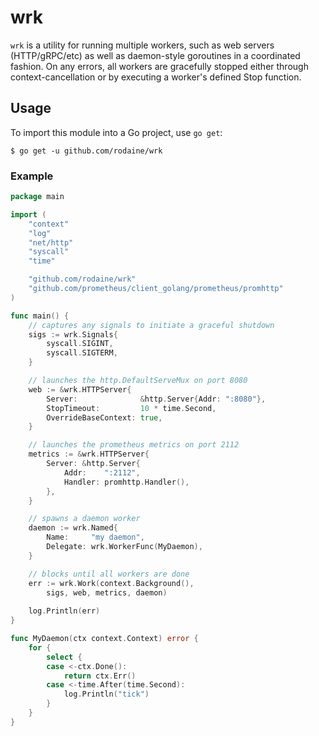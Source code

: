 # wrk

`wrk` is a utility for running multiple workers, such as web servers (HTTP/gRPC/etc) as well as daemon-style goroutines
in a coordinated fashion. On any errors, all workers are gracefully stopped either through context-cancellation or by
executing a worker's defined Stop function.

## Usage

To import this module into a Go project, use `go get`:

```shell
$ go get -u github.com/rodaine/wrk
```

### Example

```go
package main

import (
	"context"
	"log"
	"net/http"
	"syscall"
	"time"

	"github.com/rodaine/wrk"
	"github.com/prometheus/client_golang/prometheus/promhttp"
)

func main() {
	// captures any signals to initiate a graceful shutdown
	sigs := wrk.Signals{
		syscall.SIGINT,
		syscall.SIGTERM,
	}

	// launches the http.DefaultServeMux on port 8080
	web := &wrk.HTTPServer{
		Server:              &http.Server{Addr: ":8080"},
		StopTimeout:         10 * time.Second,
		OverrideBaseContext: true,
	}

	// launches the prometheus metrics on port 2112
	metrics := &wrk.HTTPServer{
		Server: &http.Server{
			Addr:    ":2112",
			Handler: promhttp.Handler(),
		},
	}

	// spawns a daemon worker
	daemon := wrk.Named{
		Name:     "my daemon",
		Delegate: wrk.WorkerFunc(MyDaemon),
	} 

	// blocks until all workers are done
	err := wrk.Work(context.Background(), 
		sigs, web, metrics, daemon)
	
	log.Println(err)
}

func MyDaemon(ctx context.Context) error {
	for {
		select {
		case <-ctx.Done():
			return ctx.Err()
		case <-time.After(time.Second):
			log.Println("tick")
		}
	}
}
```

